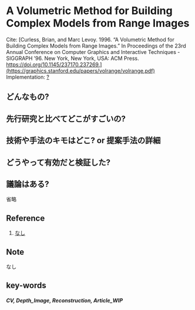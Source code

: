 # A Volumetric Method for Building Complex Models from Range Images 

Cite: [Curless, Brian, and Marc Levoy. 1996. “A Volumetric Method for Building Complex Models from Range Images.” In Proceedings of the 23rd Annual Conference on Computer Graphics and Interactive Techniques - SIGGRAPH ’96. New York, New York, USA: ACM Press. https://doi.org/10.1145/237170.237269.](https://graphics.stanford.edu/papers/volrange/volrange.pdf)  
Implementation: [?]()  

## どんなもの?

## 先行研究と比べてどこがすごいの?

## 技術や手法のキモはどこ? or 提案手法の詳細

## どうやって有効だと検証した?

## 議論はある?
省略

## Reference
1. [なし]()

## Note
なし

## key-words
##### CV, Depth_Image, Reconstruction, Article_WIP


